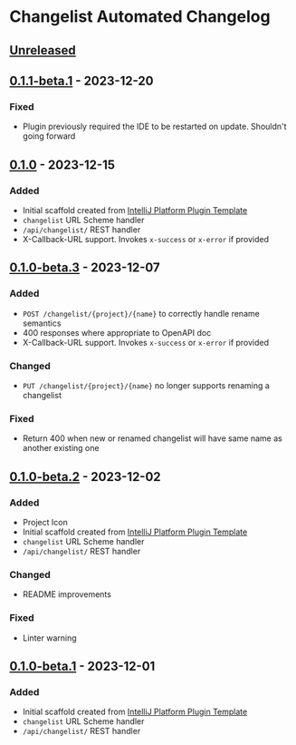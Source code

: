 <!-- Keep a Changelog guide -> https://keepachangelog.com -->

# Changelist Automated Changelog

## [Unreleased]

## [0.1.1-beta.1] - 2023-12-20

### Fixed

- Plugin previously required the IDE to be restarted on update. Shouldn't going forward

## [0.1.0] - 2023-12-15

### Added

- Initial scaffold created from [IntelliJ Platform Plugin Template](https://github.com/JetBrains/intellij-platform-plugin-template)
- `changelist` URL Scheme handler
- `/api/changelist/` REST handler
- X-Callback-URL support. Invokes `x-success` or `x-error` if provided

## [0.1.0-beta.3] - 2023-12-07

### Added

- `POST /changelist/{project}/{name}` to correctly handle rename semantics
- 400 responses where appropriate to OpenAPI doc
- X-Callback-URL support. Invokes `x-success` or `x-error` if provided

### Changed

- `PUT /changelist/{project}/{name}` no longer supports renaming a changelist

### Fixed

- Return 400 when new or renamed changelist will have same name as another existing one

## [0.1.0-beta.2] - 2023-12-02

### Added

- Project Icon
- Initial scaffold created from [IntelliJ Platform Plugin Template](https://github.com/JetBrains/intellij-platform-plugin-template)
- `changelist` URL Scheme handler
- `/api/changelist/` REST handler

### Changed

- README improvements

### Fixed

- Linter warning

## [0.1.0-beta.1] - 2023-12-01

### Added

- Initial scaffold created from [IntelliJ Platform Plugin Template](https://github.com/JetBrains/intellij-platform-plugin-template)
- `changelist` URL Scheme handler
- `/api/changelist/` REST handler

[Unreleased]: https://github.com/sblundy/changelist-protocol/compare/v0.1.1-beta.1...HEAD
[0.1.1-beta.1]: https://github.com/sblundy/changelist-protocol/compare/v0.1.0...v0.1.1-beta.1
[0.1.0]: https://github.com/sblundy/changelist-protocol/compare/v0.1.0-beta.3...v0.1.0
[0.1.0-beta.3]: https://github.com/sblundy/changelist-protocol/compare/v0.1.0-beta.2...v0.1.0-beta.3
[0.1.0-beta.1]: https://github.com/sblundy/changelist-protocol/commits/v0.1.0-beta.1
[0.1.0-beta.2]: https://github.com/sblundy/changelist-protocol/compare/v0.1.0-beta.1...v0.1.0-beta.2

